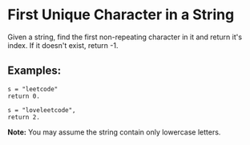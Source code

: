 # First Unique Character in a String

Given a string, find the first non-repeating character in it and return it's index. If it doesn't exist, return -1.

## Examples:

```
s = "leetcode"
return 0.

s = "loveleetcode",
return 2.
```

**Note:** You may assume the string contain only lowercase letters.